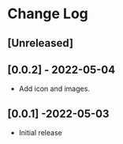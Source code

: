 # Change Log

## [Unreleased]

## [0.0.2] - 2022-05-04

- Add icon and images.
## [0.0.1] -2022-05-03

- Initial release